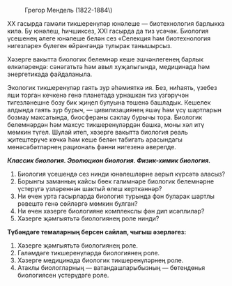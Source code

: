 <!-- page start --><figure>
  <img/>
  <figcaption>Грегор Мендель (1822-1884\)</figcaption>
</figure>

ХХ гасырда гамәли тикшеренүләр юнәлеше — биотехнология барлыкка килә. Бу юнәлеш, һичшиксез, ХХІ гасырда да тиз үсәчәк. Биология үсешенең әлеге юнәлеше белән сез «Селекция һәм биотехнология нигезләре» бүлеген өйрәнгәндә тулырак танышырсыз.

Хәзерге вакытта биологик белемнәр кеше эшчәнлегенең барлык өлкәләрендә: сәнәгатьтә һәм авыл хуҗалыгында, медицинада һәм энергетикада файдаланыла.

Экологик тикшеренүләр гаять зур әһәмияткә ия. Без, ниһаять, үзебез яши торган кечкенә генә планетада урнашкан тиз үзгәрүчән тигезләнешне бозу бик җиңел булуына төшенә башладык. Кешелек алдында гаять зур бурыч, — цивилизациянең яшәү һәм үсү шартларын бозмау максатында, биосфераны саклау бурычы тора. Биологик белемнәрдән һәм махсус тикшеренүләрдән башка, моны хәл итү мөмкин түгел. Шулай итеп, хәзерге вакытта биология реаль җитештерүче көчкә һәм кеше белән табигать арасындагы мөнәсәбәтләрнең рациональ фәнни нигезенә әверелде.

***Классик биология. Эволюцион биология. Физик-химик биология.***

1. Биология үсешендә сез нинди юнәлешләрне аерып күрсәтә аласыз?
2. Борынгы заманның кайсы бөек галимнәре биологик белемнәрне үстерүгә үзләреннән шактый өлеш керткәннәр?
3. Ни өчен урта гасырларда биология турында фән буларак шартлы рәвештә генә сөйләргә мөмкин булган?
4. Ни өчен хәзерге биологияне комплекслы фән дип исәплиләр?
5. Хәзерге җәмгыятьтә биологиянең роле нинди?

**Түбәндәге темаларның берсен сайлап, чыгыш әзерләгез:**

1. Хәзерге җәмгыятьтә биологиянең роле.
2. Галәмдәге тикшеренүләрдә биологиянең роле.
3. Хәзерге медицинада биологик тикшеренүләрнең роле.
4. Атаклы биологларның — ватандашларыбызның — бөтендөнья биологиясен үстерүдәге роле.<!-- page end -->